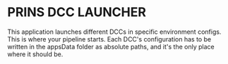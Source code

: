 # PRINS DCC LAUNCHER

This application launches different DCCs in specific environment configs.
This is where your pipeline starts. Each DCC's configuration has to be
written in the appsData folder as absolute paths, and it's the only place
where it should be.